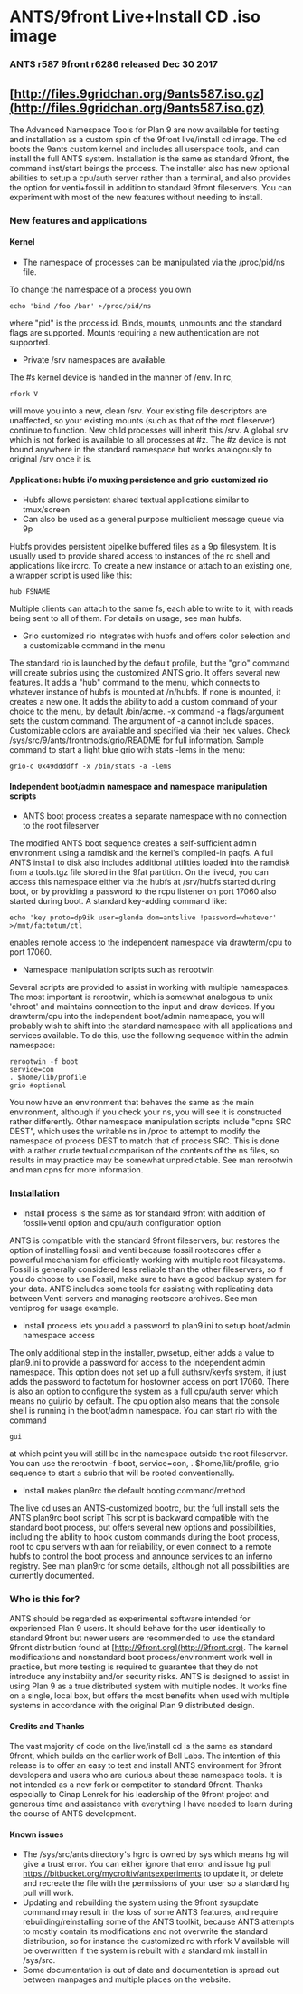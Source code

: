 # ANTS/9front Live+Install CD .iso image

### ANTS r587 9front r6286 released Dec 30 2017

## [http://files.9gridchan.org/9ants587.iso.gz](http://files.9gridchan.org/9ants587.iso.gz)

The Advanced Namespace Tools for Plan 9 are now available for testing and installation as a custom spin of the 9front live/install cd image. The cd boots the 9ants custom kernel and includes all userspace tools, and can install the full ANTS system. Installation is the same as standard 9front, the command inst/start beings the process. The installer also has new optional abilities to setup a cpu/auth server rather than a terminal, and also provides the option for venti+fossil in addition to standard 9front fileservers. You can experiment with most of the new features without needing to install.

### New features and applications

#### Kernel

* The namespace of processes can be manipulated via the /proc/pid/ns file.

To change the namespace of a process you own

	echo 'bind /foo /bar' >/proc/pid/ns

where "pid" is the process id. Binds, mounts, unmounts and the standard flags are supported. Mounts requiring a new authentication are not supported.

* Private /srv namespaces are available.

The #s kernel device is handled in the manner of /env. In rc,

	rfork V

will move you into a new, clean /srv. Your existing file descriptors are unaffected, so your existing mounts (such as that of the root fileserver) continue to function. New child processes will inherit this /srv. A global srv which is not forked is available to all processes at #z. The #z device is not bound anywhere in the standard namespace but works analogously to original /srv once it is.

#### Applications: hubfs i/o muxing persistence and grio customized rio

* Hubfs allows persistent shared textual applications similar to tmux/screen
* Can also be used as a general purpose multiclient message queue via 9p

Hubfs provides persistent pipelike buffered files as a 9p filesystem. It is usually used to provide shared access to instances of the rc shell and applications like ircrc. To create a new instance or attach to an existing one, a wrapper script is used like this:

	hub FSNAME

Multiple clients can attach to the same fs, each able to write to it, with reads being sent to all of them. For details on usage, see man hubfs.

* Grio customized rio integrates with hubfs and offers color selection and a customizable command in the menu

The standard rio is launched by the default profile, but the "grio" command will create subrios using the customized ANTS grio. It offers several new features. It adds a "hub" command to the menu, which connects to whatever instance of hubfs is mounted at /n/hubfs. If none is mounted, it creates a new one. It adds the ability to add a custom command of your choice to the menu, by default /bin/acme. -x command -a flags/argument sets the custom command. The argument of -a cannot include spaces. Customizable colors are available and specified via their hex values. Check /sys/src/9/ants/frontmods/grio/README for full information. Sample command to start a light blue grio with stats -lems in the menu:

	grio-c 0x49ddddff -x /bin/stats -a -lems

#### Independent boot/admin namespace and namespace manipulation scripts

* ANTS boot process creates a separate namespace with no connection to the root fileserver

The modified ANTS boot sequence creates a self-sufficient admin environment using a ramdisk and the kernel's compiled-in paqfs. A full ANTS install to disk also includes additional utilities loaded into the ramdisk from a tools.tgz file stored in the 9fat partition. On the livecd, you can access this namespace either via the hubfs at /srv/hubfs started during boot, or by providing a password to the rcpu listener on port 17060 also started during boot. A standard key-adding command like:

	echo 'key proto=dp9ik user=glenda dom=antslive !password=whatever' >/mnt/factotum/ctl

enables remote access to the independent namespace via drawterm/cpu to port 17060.

* Namespace manipulation scripts such as rerootwin

Several scripts are provided to assist in working with multiple namespaces. The most important is rerootwin, which is somewhat analogous to unix 'chroot' and maintains connection to the input and draw devices. If you drawterm/cpu into the independent boot/admin namespace, you will probably wish to shift into the standard namespace with all applications and services available. To do this, use the following sequence within the admin namespace:

	rerootwin -f boot
	service=con
	. $home/lib/profile
	grio #optional

You now have an environment that behaves the same as the main environment, although if you check your ns, you will see it is constructed rather differently. Other namespace manipulation scripts include "cpns SRC DEST", which uses the writable ns in /proc to attempt to modify the namespace of process DEST to match that of process SRC. This is done with a rather crude textual comparison of the contents of the ns files, so results in may practice may be somewhat unpredictable. See man rerootwin and man cpns for more information.

### Installation

* Install process is the same as for standard 9front with addition of fossil+venti option and cpu/auth configuration option

ANTS is compatible with the standard 9front fileservers, but restores the option of installing fossil and venti because fossil rootscores offer a powerful mechanism for efficiently working with multiple root filesystems. Fossil is generally considered less reliable than the other fileservers, so if you do choose to use Fossil, make sure to have a good backup system for your data. ANTS includes some tools for assisting with replicating data between Venti servers and managing rootscore archives. See man ventiprog for usage example.

* Install process lets you add a password to plan9.ini to setup boot/admin namespace access

The only additional step in the installer, pwsetup, either adds a value to plan9.ini to provide a password for access to the independent admin namespace. This option does not set up a full authsrv/keyfs system, it just adds the password to factotum for hostowner access on port 17060. There is also an option to configure the system as a full cpu/auth server which means no gui/rio by default. The cpu option also means that the console shell is running in the boot/admin namespace. You can start rio with the command

	gui

at which point you will still be in the namespace outside the root fileserver. You can use the rerootwin -f boot, service=con, . $home/lib/profile, grio sequence to start a subrio that will be rooted conventionally.

* Install makes plan9rc the default booting command/method

The live cd uses an ANTS-customized bootrc, but the full install sets the ANTS plan9rc boot script This script is backward compatible with the standard boot process, but offers several new options and possibilities, including the ability to hook custom commands during the boot process, root to cpu servers with aan for reliability, or even connect to a remote hubfs to control the boot process and announce services to an inferno registry. See man plan9rc for some details, although not all possibilities are currently documented.

### Who is this for?

ANTS should be regarded as experimental software intended for experienced Plan 9 users. It should behave for the user identically to standard 9front but newer users are recommended to use the standard 9front distribution found at [http://9front.org](http://9front.org). The kernel modifications and nonstandard boot process/environment work well in practice, but more testing is required to guarantee that they do not introduce any instabiity and/or security risks. ANTS is designed to assist in using Plan 9 as a true distributed system with multiple nodes. It works fine on a single, local box, but offers the most benefits when used with multiple systems in accordance with the original Plan 9 distributed design.

#### Credits and Thanks

The vast majority of code on the live/install cd is the same as standard 9front, which builds on the earlier work of Bell Labs. The intention of this release is to offer an easy to test and install ANTS environment for 9front developers and users who are curious about these namespace tools. It is not intended as a new fork or competitor to standard 9front. Thanks especially to Cinap Lenrek for his leadership of the 9front project and generous time and assistance with everything I have needed to learn during the course of ANTS development.

#### Known issues

* The /sys/src/ants directory's hgrc is owned by sys which means hg will give a trust error. You can either ignore that error and issue hg pull https://bitbucket.org/mycroftiv/antsexperiments to update it, or delete and recreate the file with the permissions of your user so a standard hg pull will work.
* Updating and rebuilding the system using the 9front sysupdate command may result in the loss of some ANTS features, and require rebuilding/reinstalling some of the ANTS toolkit, because ANTS attempts to mostly contain its modifications and not overwrite the standard distribution, so for instance the customized rc with rfork V available will be overwritten if the system is rebuilt with a standard mk install in /sys/src. 
* Some documentation is out of date and documentation is spread out between manpages and multiple places on the website.
